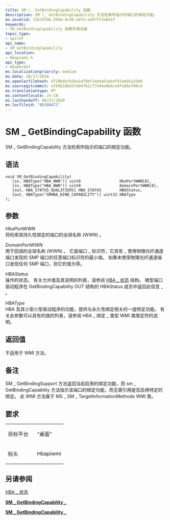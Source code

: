 ```yaml
---
title: SM \_ GetBindingCapability 函数
description: SM \_ GetBindingCapability 方法检索所指示的端口的绑定功能。
ms.assetid: 11b7df8b-2694-4c49-a97a-ed475f3e841f
keywords:
- SM_GetBindingCapability 函数存储设备
topic_type:
- apiref
api_name:
- SM_GetBindingCapability
api_location:
- Hbapiwmi.h
api_type:
- HeaderDef
ms.localizationpriority: medium
ms.date: 10/17/2018
ms.openlocfilehash: d728bdafb26e1d79bf14e9a53eb4f55a6b5a2508
ms.sourcegitcommit: e769619bd37e04762c77444e8b4ce9fe86ef09cb
ms.translationtype: MT
ms.contentlocale: zh-CN
ms.lasthandoff: 08/31/2020
ms.locfileid: "89188471"
---
```

# <a name="sm_getbindingcapability-function"></a>SM \_ GetBindingCapability 函数


SM \_ GetBindingCapability 方法检索所指示的端口的绑定功能。

<a name="syntax"></a>语法
------

```ManagedCPlusPlus
void SM_GetBindingCapability(
   [in, HBAType("HBA_WWN")] uint8                 HbaPortWWN[8],
   [in, HBAType("HBA_WWN")] uint8                 DomainPortWWN[8],
   [out, HBA_STATUS_QUALIFIERS] HBA_STATUS        HBAStatus,
   [out, HBAType("SMHBA_BIND_CAPABILITY")] uint32 HBAType
);
```

<a name="parameters"></a>参数
----------

*HbaPortWWN*   
将检索其持久性绑定的端口的全球名称 (WWN) 。

*DomainPortWWN*   
用于回调的全球名称 (WWN) 。 它是端口 \_ 标识符，它具有 \_ 使用物理光纤通道端口发现的 SMP 端口的任意端口标识符的最小值。 如果未使用物理光纤通道端口发现任何 SMP 端口，则它的值为零。

*HBAStatus*   
操作的状态。 有关允许值及其说明的列表，请参阅 [HBA \_ 状态](hba-status.md) 结构。 微型端口驱动程序在 GetBindingCapability OUT 结构的 HBAStatus 成员中返回此信息 \_ 。

*HBAType*   
HBA 及其小型小型驱动程序的功能，提供与永久性绑定相关的一组特定功能。 有关此参数可以具有的值的列表，请参阅 HBA \_ 绑定 \_ 类型 WMI 类限定符的说明。

<a name="return-value"></a>返回值
------------

不适用于 WMI 方法。

<a name="remarks"></a>备注
-------

SM \_ GetBindingSupport 方法返回当前启用的绑定功能，而 sm \_ GetBindingCapability 方法指示该端口的绑定功能，而无需引用是否启用特定的绑定。 此 WMI 方法属于 MS \_ SM \_ TargetInformationMethods WMI 类。

<a name="requirements"></a>要求
------------

<table>
<colgroup>
<col width="50%" />
<col width="50%" />
</colgroup>
<tbody>
<tr class="odd">
<td align="left"><p>目标平台</p></td>
<td align="left">“桌面”</td>
</tr>
<tr class="even">
<td align="left"><p>标头</p></td>
<td align="left">Hbapiwmi</td>
</tr>
</tbody>
</table>

## <a name="span-idsee_alsospansee-also"></a><span id="see_also"></span>另请参阅


[HBA \_ 状态](hba-status.md)

[**SM \_ GetBindingCapability \_**](/windows-hardware/drivers/ddi/hbapiwmi/ns-hbapiwmi-_sm_getbindingcapability_in)

[**SM \_ GetBindingCapability \_**](/windows-hardware/drivers/ddi/hbapiwmi/ns-hbapiwmi-_sm_getbindingcapability_out)

 

